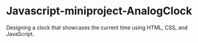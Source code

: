 # Javascript-miniproject-AnalogClock
Designing a clock that showcases the current time using HTML, CSS, and JavaScript.
